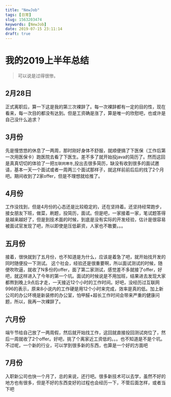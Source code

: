 ```yaml
---
title: "NewJob"
tags: [日常]
slug: 1563203474
keywords: [NewJob]
date: 2019-07-15 23:11:14
draft: true
---
```

# 我的2019上半年总结
>可以说是过得很惨。

## 2月28日
正式离职后，算一下这是我的第三次裸辞了。每一次裸辞都有一定的目的性，现在看来，每一次目的都没有达到。但是工资确是涨了，算是唯一的欣慰吧，也或许是自己没什么追求？

## 3月份 
先是慢悠悠的休息了一两周，那时刚好身体不舒服，就顺便搞了下医保（工作后第一次用医保卡）跑医院去看了下医生。差不多了就开始投java的简历了。然而这回是真真切切的体验了一把`互联网寒冬`,投出去很多简历，缺没有收到很多的面试邀请，基本一天一个面试或者一周两三个面试那样子，就这样前前后后的找了2个月吧。期间收到了2家offer，但是不理想就给推了。

## 4月份

工作没找到，但是4月份的心态还是比较稳定的，还在坚持着。还坚持经常跑步，接女朋友下班，做菜，刷题，投简历，面试。但是吧，一家接着一家，笔试题答得是越来越好了，但是到技术面的时候，到底是没有实际的开发经验，估计是很容易被面试官发现了吧，所以即使是压低薪资，人家也不敢要。。。

## 五月份

接着，很快就到了五月份，也不知道是为什么，应该是着急了吧，就开始找开发的同时随便投一下测试。
这个社会，经验还是很重要啊，所以面试测试的时候，随便吹吹逼，就收了N多份的offer，面了第二家测试，感觉差不多就接了offer，好吧，就这样进入了今年的第一个坑。面试的时候说是不用加班，结果进去发现大家都熬到晚上9点后才走，一天接近12个小时的工作时间。好吧，没经历过互联网996的表示，原来8小说内的工作硬是用12个小时来完成，效率是真的低。加上新公司的办公环境是新装修的办公室，怕甲醛+超长工作时间会带来严重的健康问题，所以，我再一次裸辞了。

## 六月份
端午节给自己放了一两周假，然后就开始找工作，这回就直接投回测试岗位了，然后一周就收了2个offer。好吧，挑了个离家近工资低的。。。也不知道是不是个坑。不过呢，一个新的行业，可以学到很多新的东西，也算是一个好的方面吧

## 7月份

入职新公司也快一个月了，总的来说，还行吧。很多新技术可以去学，虽然不好的地方也有很多，但是不好的东西变好的过程也会经历一下，不管后面怎样，或者当下吧





